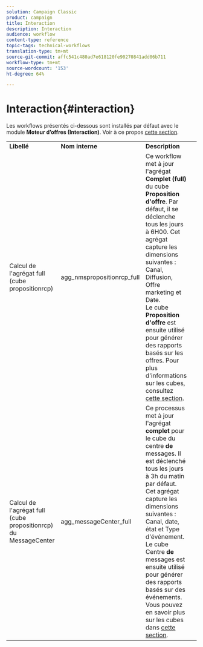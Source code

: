 ```yaml
---
solution: Campaign Classic
product: campaign
title: Interaction
description: Interaction
audience: workflow
content-type: reference
topic-tags: technical-workflows
translation-type: tm+mt
source-git-commit: affc541c480ad7e618120fe90270841add06b711
workflow-type: tm+mt
source-wordcount: '153'
ht-degree: 64%

---
```



# Interaction{#interaction}

Les workflows présentés ci-dessous sont installés par défaut avec le module **Moteur d’offres (Interaction)**. Voir à ce propos [cette section](../../interaction/using/interaction-and-offer-management.md).

<table> 
 <tbody> 
  <tr> 
   <td> <strong>Libellé</strong><br /> </td> 
   <td> <strong>Nom interne</strong><br /> </td> 
   <td> <strong>Description</strong><br /> </td> 
  </tr> 
  <tr> 
   <td> <span class="uicontrol">Calcul de l'agrégat full (cube propositionrcp)</span> <br /> </td> 
   <td> <span class="uicontrol">agg_nmspropositionrcp_full</span> <br /> </td> 
   <td> Ce workflow met à jour l'agrégat <strong>Complet (full)</strong> du cube <strong>Proposition d'offre</strong>. Par défaut, il se déclenche tous les jours à 6H00. Cet agrégat capture les dimensions suivantes : Canal, Diffusion, Offre marketing et Date.<br /> Le cube <strong>Proposition d'offre</strong> est ensuite utilisé pour générer des rapports basés sur les offres. Pour plus d'informations sur les cubes, consultez <a href="../../reporting/using/about-cubes.md">cette section</a>.<br /> </td> 
  </tr> 
   <tr> 
   <td> <span class="uicontrol">Calcul de l'agrégat full (cube propositionrcp) du MessageCenter</span> <br /> </td> 
   <td> <span class="uicontrol">agg_messageCenter_full</span> <br /> </td> 
   <td> Ce processus met à jour l'agrégat <strong>complet</strong> pour le cube du centre <strong>de</strong> messages. Il est déclenché tous les jours à 3h du matin par défaut. Cet agrégat capture les dimensions suivantes : Canal, date, état et Type d'événement.<br /> Le cube Centre <strong>de</strong> messages est ensuite utilisé pour générer des rapports basés sur des événements. Vous pouvez en savoir plus sur les cubes dans <a href="../../reporting/using/about-cubes.md">cette section</a>.<br /> </td> 
   <td> <br /> </td> 
  </tr> 
 </tbody> 
</table>

